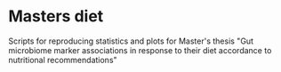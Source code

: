 # Masters diet

Scripts for reproducing statistics and plots for Master's thesis "Gut microbiome marker associations in response to their diet accordance to nutritional recommendations"
